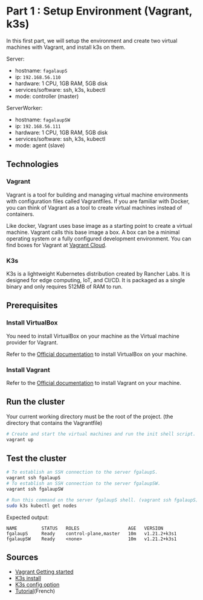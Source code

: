 # Part 1 : Setup Environment (Vagrant, k3s)

In this first part, we will setup the environment and create two virtual
machines with Vagrant, and install k3s on them.

Server:
 - hostname: `fagalaupS`
 - ip: `192.168.56.110`
 - hardware: 1 CPU, 1GB RAM, 5GB disk
 - services/software: ssh, k3s, kubectl
 - mode: controller (master)

ServerWorker:
 - hostname: `fagalaupSW`
 - ip: `192.168.56.111`
 - hardware: 1 CPU, 1GB RAM, 5GB disk
 - services/software: ssh, k3s, kubectl
 - mode: agent (slave)

## Technologies

### Vagrant

Vagrant is a tool for building and managing virtual machine environments with
configuration files called Vagrantfiles. If you are familiar with Docker, you
can think of Vagrant as a tool to create virtual machines instead of containers.

Like docker, Vagrant uses base image as a starting point to create a virtual
machine. Vagrant calls this base image a box. A box can be a minimal operating
system or a fully configured development environment. You can find boxes for
Vagrant at [Vagrant Cloud](https://app.vagrantup.com/boxes/search).

### K3s

K3s is a lightweight Kubernetes distribution created by Rancher Labs. It is
designed for edge computing, IoT, and CI/CD. It is packaged as a single binary
and only requires 512MB of RAM to run.

## Prerequisites

### Install VirtualBox

You need to install VirtualBox on your machine as the Virtual machine provider
for Vagrant.

Refer to the [Official documentation](https://www.virtualbox.org/wiki/Downloads)
to install VirtualBox on your machine.

### Install Vagrant

Refer to the
[Official documentation](https://developer.hashicorp.com/vagrant/tutorials/getting-started/getting-started-install)
to install Vagrant on your machine.


## Run the cluster

Your current working directory must be the root of the project. (the directory
that contains the Vagrantfile)

```bash
# Create and start the virtual machines and run the init shell script.
vagrant up
```

## Test the cluster

```bash
# To establish an SSH connection to the server fgalaupS.
vagrant ssh fgalaupS
# To establish an SSH connection to the server fgalaupSW.
vagrant ssh fgalaupSW
```

```bash
# Run this command on the server fgalaupS shell. (vagrant ssh fgalaupS)
sudo k3s kubectl get nodes
```

Expected output:
```
NAME         STATUS   ROLES                  AGE   VERSION
fgalaupS     Ready    control-plane,master   10m   v1.21.2+k3s1
fgalaupSW    Ready    <none>                 10m   v1.21.2+k3s1
```

## Sources
 - [Vagrant Getting started](https://developer.hashicorp.com/vagrant/tutorials/getting-started)
 - [K3s install](https://docs.k3s.io/installation/configuration#configuration-with-install-script)
 - [K3s config option](https://docs.k3s.io/cli)
 - [Tutorial](https://tferdinand.net/creer-un-cluster-kubernetes-local-avec-vagrant/)(French)

